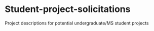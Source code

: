 # Student-project-solicitations
 Project descriptions for potential undergraduate/MS student projects
